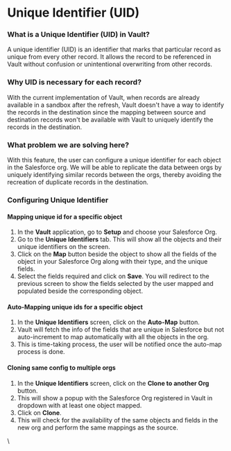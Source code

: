 # Unique Identifier (UID)

### What is a Unique Identifier (UID) in Vault? <a href="#what-is-a-unique-identifier-uid-in-vault" id="what-is-a-unique-identifier-uid-in-vault"></a>

A unique identifier (UID) is an identifier that marks that particular record as unique from every other record. It allows the record to be referenced in Vault without confusion or unintentional overwriting from other records.

### Why UID is necessary for each record? <a href="#why-uid-is-necessary-for-each-record" id="why-uid-is-necessary-for-each-record"></a>

With the current implementation of Vault, when records are already available in a sandbox after the refresh, Vault doesn't have a way to identify the records in the destination since the mapping between source and destination records won't be available with Vault to uniquely identify the records in the destination.

### What problem we are solving here? <a href="#what-problem-we-are-solving-here" id="what-problem-we-are-solving-here"></a>

With this feature, the user can configure a unique identifier for each object in the Salesforce org. We will be able to replicate the data between orgs by uniquely identifying similar records between the orgs, thereby avoiding the recreation of duplicate records in the destination.

### Configuring Unique Identifier <a href="#configuring-unique-identifier" id="configuring-unique-identifier"></a>

#### Mapping unique id for a specific object <a href="#mapping-unique-id-for-a-specific-object" id="mapping-unique-id-for-a-specific-object"></a>

1. In the **Vault** application, go to **Setup** and choose your Salesforce Org.
2. Go to the **Unique Identifiers** tab. This will show all the objects and their unique identifiers on the screen.
3. Click on the **Map** button beside the object to show all the fields of the object in your Salesforce Org along with their type, and the unique fields.
4. Select the fields required and click on **Save**. You will redirect to the previous screen to show the fields selected by the user mapped and populated beside the corresponding object.

#### Auto-Mapping unique ids for a specific object <a href="#automapping-unique-ids-for-a-specific-object" id="automapping-unique-ids-for-a-specific-object"></a>

1. In the **Unique Identifiers** screen, click on the **Auto-Map** button.
2. Vault will fetch the info of the fields that are unique in Salesforce but not auto-increment to map automatically with all the objects in the org.
3. This is time-taking process, the user will be notified once the auto-map process is done.

#### Cloning same config to multiple orgs <a href="#cloning-same-config-to-multiple-orgs" id="cloning-same-config-to-multiple-orgs"></a>

1. In the **Unique Identifiers** screen, click on the **Clone to another Org** button.
2. This will show a popup with the Salesforce Org registered in Vault in dropdown with at least one object mapped.
3. Click on **Clone**.
4. This will check for the availability of the same objects and fields in the new org and perform the same mappings as the source.

\
